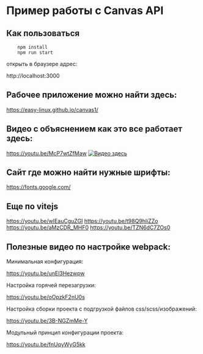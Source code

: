 # Пример работы с Canvas API

## Как пользоваться

```
    npm install
    npm run start

```
открыть в браузере адрес:

http://localhost:3000

## Рабочее приложение можно найти здесь:

https://easy-linux.github.io/canvas1/


## Видео с объяснением как это все работает здесь:
https://youtu.be/McP7wtZfMaw
[![Видео здесь](https://img.youtube.com/vi/McP7wtZfMaw/0.jpg)](https://www.youtube.com/watch?v=McP7wtZfMaw)


## Сайт где можно найти нужные шрифты:

https://fonts.google.com/

## Еще по vitejs

https://youtu.be/wIEauCguZGI
https://youtu.be/t98Q9hliZZo
https://youtu.be/aMzCDR_MHF0
https://youtu.be/TZN6dC7ZOs0


## Полезные видео по настройке webpack:


Минимальная конфигурация:

https://youtu.be/unEl3Hezwpw

Настройка горячей перезагрузки:

https://youtu.be/oOpzkF2nU0s

Настройка сборки проекта с подгрузкой файлов css/scss/изображений:

https://youtu.be/3B-NGZmMe-Y

Модульный принцип конфигурации проекта:

https://youtu.be/fnUqyWyG5kk




